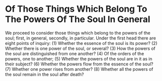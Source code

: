 # Of Those Things Which Belong To The Powers Of The Soul In General

We proceed to consider those things which belong to the powers of the soul; first, in general, secondly, in particular. Under the first head there are eight points of inquiry:
(1) Whether the essence of the soul is its power?
(2) Whether there is one power of the soul, or several?
(3) How the powers of the soul are distinguished from one another?
(4) Of the orders of the powers, one to another;
(5) Whether the powers of the soul are in it as in their subject?
(6) Whether the powers flow from the essence of the soul?
(7) Whether one power rises from another?
(8) Whether all the powers of the soul remain in the soul after death?